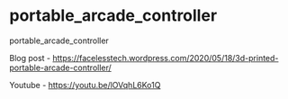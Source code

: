 # portable_arcade_controller
portable_arcade_controller

Blog post - https://facelesstech.wordpress.com/2020/05/18/3d-printed-portable-arcade-controller/

Youtube - https://youtu.be/lOVqhL6Ko1Q
